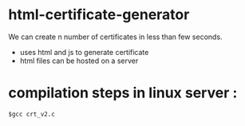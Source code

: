 # html-certificate-generator
We can create n number of certificates in less than few seconds. 
- uses html and js to generate certificate
- html files can be hosted on a server 



# compilation steps in linux server :

```
$gcc crt_v2.c
```
